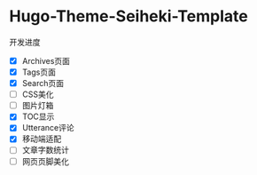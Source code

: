 # Hugo-Theme-Seiheki-Template

开发进度

- [x] Archives页面
- [x] Tags页面
- [x] Search页面
- [ ] CSS美化
- [ ] 图片灯箱
- [x] TOC显示
- [x] Utterance评论
- [x] 移动端适配
- [ ] 文章字数统计
- [ ] 网页页脚美化